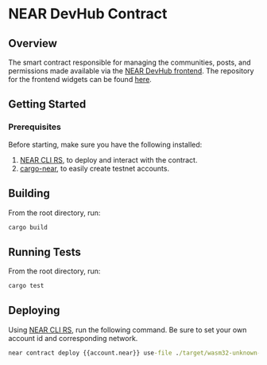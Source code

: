 # NEAR DevHub Contract

## Overview

The smart contract responsible for managing the communities, posts, and permissions made available via the [NEAR DevHub frontend](https://devhub.near.social). The repository for the frontend widgets can be found [here](https://github.com/NEAR-DevHub/neardevhub-bos).

## Getting Started

### Prerequisites

Before starting, make sure you have the following installed:

1. [NEAR CLI RS](https://github.com/near/near-cli-rs), to deploy and interact with the contract.
2. [cargo-near](https://github.com/near/cargo-near), to easily create testnet accounts.

## Building

From the root directory, run:

```cmd
cargo build
```

## Running Tests

From the root directory, run:

```cmd
cargo test
```

## Deploying

Using [NEAR CLI RS](https://github.com/near/near-cli-rs), run the following command. Be sure to set your own account id and corresponding network.

```cmd
near contract deploy {{account.near}} use-file ./target/wasm32-unknown-unknown/release/devgovgigs.wasm without-init-call network-config {{env}}
```